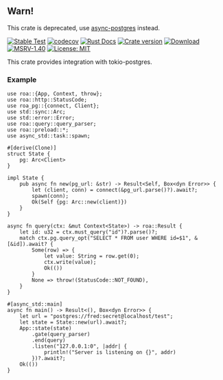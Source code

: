 ## Warn!

This crate is deprecated, use [async-postgres](https://github.com/Hexilee/async-postgres) instead.

[![Stable Test](https://github.com/Hexilee/roa/workflows/Stable%20Test/badge.svg)](https://github.com/Hexilee/roa/actions)
[![codecov](https://codecov.io/gh/Hexilee/roa/branch/master/graph/badge.svg)](https://codecov.io/gh/Hexilee/roa)
[![Rust Docs](https://docs.rs/roa-pg/badge.svg)](https://docs.rs/roa-pg)
[![Crate version](https://img.shields.io/crates/v/roa-pg.svg)](https://crates.io/crates/roa-pg)
[![Download](https://img.shields.io/crates/d/roa-pg.svg)](https://crates.io/crates/roa-pg)
[![MSRV-1.40](https://img.shields.io/badge/MSRV-1.40-blue.svg)](https://blog.rust-lang.org/2019/12/19/Rust-1.40.0.html)
[![License: MIT](https://img.shields.io/badge/License-MIT-yellow.svg)](https://github.com/Hexilee/roa/blob/master/LICENSE)

This crate provides integration with tokio-postgres.

### Example

```rust,no_run
use roa::{App, Context, throw};
use roa::http::StatusCode;
use roa_pg::{connect, Client};
use std::sync::Arc;
use std::error::Error;
use roa::query::query_parser;
use roa::preload::*;
use async_std::task::spawn;

#[derive(Clone)]
struct State {
    pg: Arc<Client>
}

impl State {
    pub async fn new(pg_url: &str) -> Result<Self, Box<dyn Error>> {
        let (client, conn) = connect(&pg_url.parse()?).await?;
        spawn(conn);
        Ok(Self {pg: Arc::new(client)})
    }
}

async fn query(ctx: &mut Context<State>) -> roa::Result {
    let id: u32 = ctx.must_query("id")?.parse()?;
    match ctx.pg.query_opt("SELECT * FROM user WHERE id=$1", &[&id]).await? {
        Some(row) => {
            let value: String = row.get(0);
            ctx.write(value);
            Ok(())
        }
        None => throw!(StatusCode::NOT_FOUND),
    }
}

#[async_std::main]
async fn main() -> Result<(), Box<dyn Error>> {
    let url = "postgres://fred:secret@localhost/test";
    let state = State::new(url).await?;
    App::state(state)
        .gate(query_parser)
        .end(query)
        .listen("127.0.0.1:0", |addr| {
            println!("Server is listening on {}", addr)
        })?.await?;
    Ok(())
}
```